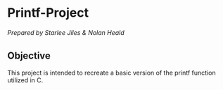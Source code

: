 # Printf-Project

###### Prepared by Starlee Jiles & Nolan Heald

## Objective
This project is intended to recreate a basic version of the printf function utilized in C.
